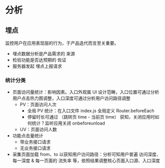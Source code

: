 # 分析

## 埋点

监控用户在应用表现层的行为，于产品迭代而言至关重要。

* 埋点数据分析是产品需求的 来源
* 检验功能是否达预期的 佐证
* 服务器发起 埋点上报请求

### 统计分类

* 页面访问量统计：影响因素。入口外观属 UI 设计范畴，入口位置可通过分析用户点击热力图调整，入口深度可通过分析用户访问路径调整
  - PV：页面访问人次
    + 全局 PV 统计：在入口文件 index.js 全局定义 Router.beforeEach
    + 停留时长可通过 （跳转页 time - 当前页 time） 获知，关闭应用时如何统计？监听应用关闭 onbeforeunload
  - UV：页面访问人数
* 功能点击量统计
  - 带业务接口请求
  - 无业务接口请求
* 采集页面加载 from、to 以获知用户访问路径：分析可知用户普遍 访问深度、每一深度 & 每一页面的 流失率 等，依照结果调整核心页面入口源、入口深度

